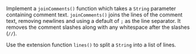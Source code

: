 

Implement a `joinComments()` function which takes a `String` parameter
containing comment text. `joinComments()` joins the lines of the comment text,
removing newlines and using a default of `;` as the line separator. It removes
the comment slashes along with any whitespace after the slashes (`//`).

<div class="hint">

Use the extension function `lines()` to split a `String` into a list of
lines.

</div>
